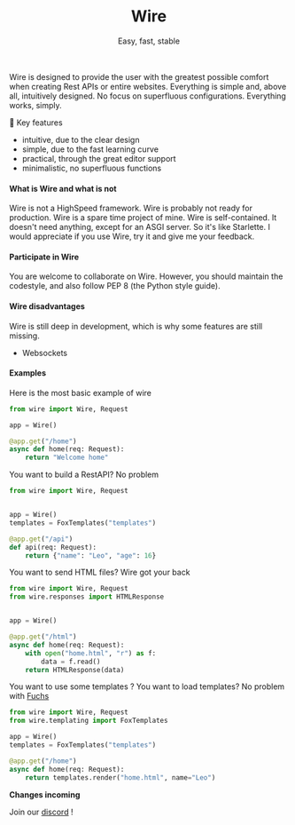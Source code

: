 <h1 align="center">Wire</h1>
<p align="center"> Easy, fast, stable </p>
<br>
<br>
Wire is designed to provide the user with the greatest possible comfort when creating Rest APIs or entire websites.
Everything is simple and, above all, intuitively designed. No focus on superfluous configurations. Everything works, simply.

🔑 Key features

- intuitive, due to the clear design
- simple, due to the fast learning curve
- practical, through the great editor support
- minimalistic, no superfluous functions

#### What is Wire and what is not

Wire is not a HighSpeed framework. Wire is probably not ready for production. Wire is a spare time project of mine. Wire is self-contained. It doesn't need anything, except for an ASGI server. So it's like Starlette.
I would appreciate if you use Wire, try it and give me your feedback.

#### Participate in Wire

You are welcome to collaborate on Wire. However, you should maintain the codestyle, and also follow PEP 8 (the Python style guide).

#### Wire disadvantages

Wire is still deep in development, which is why some features are still missing. 

- Websockets

#### Examples

Here is the most basic example of wire

```py
from wire import Wire, Request

app = Wire()

@app.get("/home")
async def home(req: Request):
	return "Welcome home"
```

You want to build a RestAPI? No problem

```py
from wire import Wire, Request


app = Wire()
templates = FoxTemplates("templates")

@app.get("/api")
def api(req: Request):
	return {"name": "Leo", "age": 16}
```

You want to send HTML files? Wire got your back

```py
from wire import Wire, Request
from wire.responses import HTMLResponse


app = Wire()

@app.get("/html")
async def home(req: Request):
	with open("home.html", "r") as f:
		data = f.read()
	return HTMLResponse(data)
```

You want to use some templates ? You want to load templates? No problem with [Fuchs](https://github.com/cheetahbyte/fuchs)

```py
from wire import Wire, Request
from wire.templating import FoxTemplates

app = Wire()
templates = FoxTemplates("templates")

@app.get("/home")
async def home(req: Request):
	return templates.render("home.html", name="Leo")
```

**Changes incoming**

Join our [discord](https://discord.gg/EtqGfBVuZS) !
